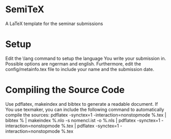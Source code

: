 SemiTeX
====

A LaTeX template for the seminar submissions

Setup
===

Edit the \lang command to setup the language You write your submission in. Possible options are ngerman and english.
Furthermore, edit the config/metainfo.tex file to include your name and the submission date.

Compiling the Source Code
===

Use pdflatex, makeindex and bibtex to generate a readable document.
If You use texmaker, you can include the following command to automatically compile the sources: pdflatex -synctex=1 -interaction=nonstopmode %.tex | bibtex % | makeindex %.nlo -s nomencl.ist -o %.nls | pdflatex -synctex=1 -interaction=nonstopmode %.tex | pdflatex -synctex=1 -interaction=nonstopmode %.tex

